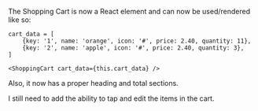 The Shopping Cart is now a React element and can now be used/rendered like so:
```
cart_data = [
    {key: '1', name: 'orange', icon: '#', price: 2.40, quantity: 11},
    {key: '2', name: 'apple', icon: '#', price: 2.40, quantity: 3},
]

<ShoppingCart cart_data={this.cart_data} />
```

Also, it now has a proper heading and total sections.

I still need to add the ability to tap and edit the items in the cart.
